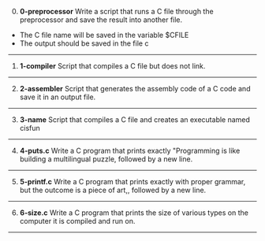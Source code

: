 0. **0-preprocessor**
Write a script that runs a C file through the preprocessor and save the result into another file.
- The C file name will be saved in the variable $CFILE
- The output should be saved in the file c
---
1. **1-compiler**
Script that compiles a C file but does not link.
---
2. **2-assembler**
Script that generates the assembly code of a C code and save it in an output file.
---
3. **3-name**
Script that compiles a C file and creates an executable named cisfun
---
4. **4-puts.c**
Write a C program that prints exactly "Programming is like building a multilingual puzzle, followed by a new line.
---
5. **5-printf.c**
Write a C program that prints exactly with proper grammar, but the outcome is a piece of art,, followed by a new line.
---
6. **6-size.c**
Write a C program that prints the size of various types on the computer it is compiled and run on.
---
